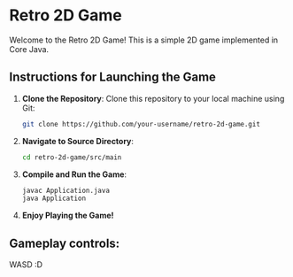 # Retro 2D Game

Welcome to the Retro 2D Game! This is a simple 2D game implemented in Core Java.

## Instructions for Launching the Game

1. **Clone the Repository**:
   Clone this repository to your local machine using Git:

   ```bash
   git clone https://github.com/your-username/retro-2d-game.git

2. **Navigate to Source Directory**:

   ```bash
   cd retro-2d-game/src/main

4. **Compile and Run the Game**:
   
   ```bash
   javac Application.java
   java Application

5. **Enjoy Playing the Game!**


## Gameplay controls:
WASD :D
